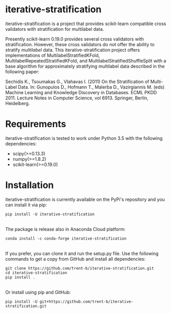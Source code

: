 # iterative-stratification
iterative-stratification is a project that provides scikit-learn compatible cross validators with stratification for multilabel data.

Presently scikit-learn 0.19.0 provides several cross validators with stratification. However, these cross validators do not offer the ability to stratify _multilabel_ data. This iterative-stratification project offers implementations of MultilabelStratifiedKFold, MultilabelRepeatedStratifiedKFold, and MultilabelStratifiedShuffleSplit with a base algorithm for approximately stratifying multilabel data described in the following paper:

Sechidis K., Tsoumakas G., Vlahavas I. (2011) On the Stratification of Multi-Label Data. In: Gunopulos D., Hofmann T., Malerba D., Vazirgiannis M. (eds) Machine Learning and Knowledge Discovery in Databases. ECML PKDD 2011. Lecture Notes in Computer Science, vol 6913. Springer, Berlin, Heidelberg.

# Requirements
iterative-stratification is tested to work under Python 3.5 with the following dependencies:
- scipy(>=0.13.3)
- numpy(>=1.8.2)
- scikit-learn(>=0.19.0)

# Installation
iterative-stratification is currently available on the PyPi's repository and you can install it via pip:
```
pip install -U iterative-stratification
```
\
The package is release also in Anaconda Cloud platform:
```
conda install -c conda-forge iterative-stratification
```
\
If you prefer, you can clone it and run the setup.py file. Use the following commands to get a copy from GitHub and install all dependencies:
```
git clone https://github.com/trent-b/iterative-stratification.git
cd iterative-stratification
pip install .
```
\
Or install using pip and GitHub:
```
pip install -U git+https://github.com/trent-b/iterative-stratification.git
```